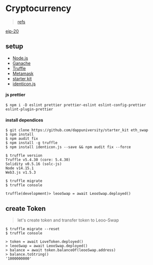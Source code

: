 # Cryptocurrency
> [refs](https://youtube.com/playlist?list=PLS5SEs8ZftgXHEtZ19lXmDQZm_1JKaBTK)


[eip-20](https://github.com/ethereum/EIPs/blob/master/EIPS/eip-20.md)

## setup
- [Node.js](https://nodejs.org/en/)
- [Ganache](https://www.trufflesuite.com/ganache)
- [Truffle](https://www.trufflesuite.com/)
- [Metamask](https://metamask.io/)
- [starter kit](https://github.com/dappuniversity/starter_kit)
- [identicon.js](https://github.com/stewartlord/identicon.js)

#### js prettier
```console
$ npm i -D eslint prettier prettier-eslint eslint-config-prettier eslint-plugin-prettier

```

#### install dependices
```console
$ git clone https://github.com/dappuniversity/starter_kit eth_swap
$ npm install
$ npm audit fix
$ npm install -g truffle
$ npm install identicon.js --save && npm audit fix --force

$ truffle version
Truffle v5.4.30 (core: 5.4.30)
Solidity v0.5.16 (solc-js)
Node v14.15.1
Web3.js v1.5.3

$ truffle migrate
$ truffle console

truffle(development)> leooSwap = await LeooSwap.deployed()
```


## create Token
> let's create token and transfer token to Leoo-Swap

```console
$ truffle migrate --reset
$ truffle console

> token = await LoveToken.deployed()
> leooSwap = await LeooSwap.deployed()
> balance = await token.balanceOf(leooSwap.address)
> balance.toString()
'1000000000'
```
